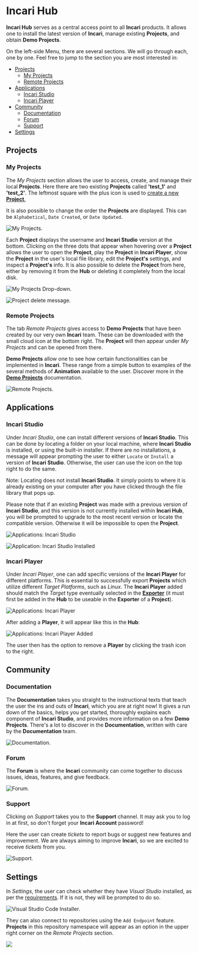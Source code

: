 # Incari Hub

**Incari Hub** serves as a central access point to all **Incari** products. It allows one to install the latest version of **Incari**, manage existing **Projects**, and obtain **Demo Projects**.

On the left-side Menu, there are several sections. We will go through each, one by one. Feel free to jump to the section you are most interested in:

* [Projects](incari-hub.md#projects)
  * [My Projects](incari-hub.md#my-projects)
  * [Remote Projects](incari-hub.md#remote-projects)
* [Applications](incari-hub.md#applications)
  * [Incari Studio](incari-hub.md#incari-studio)
  * [Incari Player](incari-hub.md#incari-player)
* [Community](incari-hub.md#community)
  * [Documentation](incari-hub.md#documentation)
  * [Forum](incari-hub.md#forum)
  * [Support](incari-hub.md#support)
* [Settings](incari-hub.md#settings)

## Projects

### My Projects

The _My Projects_ section allows the user to access, create, and manage their local **Projects**. Here there are two existing **Projects** called **'test_1'** and **'test_2'**. The leftmost square with the plus icon is used to [create a new **Project**.](creating-a-project.md) 

It is also possible to change the order the **Projects** are displayed. This can be `Alphabetical`, `Date Created`, or `Date Updated`.

![My Projects.](../../.gitbook/assets/incarihub20241image1.png)

Each **Project** displays the username and **Incari Studio** version at the bottom. Clicking on the three dots that appear when hovering over a **Project** allows the user to open the **Project**, play the **Project** in **Incari Player**, show the **Project** in the user's local file library, edit the **Project's** settings, and inspect a **Project's** info. It is also possible to delete the **Project** from here, either by removing it from the **Hub** or deleting it completely from the local disk.

![My Projects Drop-down.](../../.gitbook/assets/incarihub20241image2.png)

![Project delete message.](../../.gitbook/assets/incarihub3.png)

### Remote Projects

The tab _Remote Projects_ gives access to **Demo Projects** that have been created by our very own **Incari** team. These can be downloaded with the small cloud icon at the bottom right. The **Project** will then appear under _My Projects_ and can be opened from there.

**Demo Projects** allow one to see how certain functionalities can be implemented in **Incari**. These range from a simple button to examples of the several methods of **Animation** available to the user. Discover more in the [**Demo Projects**](../../demo-projects/overview.md) documentation.

![Remote Projects.](../../.gitbook/assets/incarihub20241image4.png)

## Applications

### Incari Studio

Under _Incari Studio_, one can install different versions of **Incari Studio**. This can be done by locating a folder on your local machine, where **Incari Studio** is installed, or using the built-in installer. If there are no installations, a message will appear prompting the user to either `Locate` or `Install` a version of **Incari Studio**. Otherwise, the user can use the icon on the top right to do the same.

Note: Locating does not install **Incari Studio**. It simply points to where it is already existing on your computer after you have clicked through the file library that pops up.

Please note that if an existing **Project** was made with a previous version of **Incari Studio**, and this version is not currently installed within **Incari Hub**, you will be prompted to upgrade to the most recent version or locate the compatible version. Otherwise it will be impossible to open the **Project**.

![Applications: Incari Studio](../../.gitbook/assets/incarihub20241image5.png)

![Application: Incari Studio Installed](../../.gitbook/assets/incarihub20241image6.png)

### Incari Player

Under *Incari Player*, one can add specific versions of the **Incari Player** for different platforms. This is essential to successfully export **Projects** which utilize different *Target Platforms*, such as *Linux*. The **Incari Player** added should match the *Target* type eventually selected in the [**Exporter**](../../modules/exporter.md) (it must first be added in the **Hub** to be useable in the **Exporter** of a **Project**).

![Applications: Incari Player](../../.gitbook/assets/incarihubincariplayer.png)


After adding a **Player**, it will appear like this in the **Hub**:

![Applications: Incari Player Added](../../.gitbook/assets/incariplayerafterdownloadexample.png)

The user then has the option to remove a **Player** by clicking the trash icon to the right.


## Community

### Documentation

The **Documentation** takes you straight to the instructional texts that teach the user the ins and outs of **Incari**, which you are at right now! It gives a run down of the basics, helps you get started, thoroughly explains each component of **Incari Studio**, and provides more information on a few **Demo Projects**. There's a lot to discover in the **Documentation**, written with care by the **Documentation** team.

![Documentation.](../../.gitbook/assets/incarihubcommunitydoc20232.png)

### Forum

The **Forum** is where the **Incari** community can come together to discuss issues, ideas, features, and give feedback.

![Forum.](../../.gitbook/assets/incarihub20241image7.png)

### Support

Clicking on _Support_ takes you to the **Support** channel. It may ask you to log in at first, so don't forget your **Incari Account** password!

Here the user can create _tickets_ to report bugs or suggest new features and improvement. We are always aiming to improve **Incari**, so we are excited to receive _tickets_ from you.

![Support.](../../.gitbook/assets/communitysupportactual.png)

## Settings

In *Settings*, the user can check whether they have *Visual Studio* installed, as per the [requirements](../requirements.md). If it is not, they will be prompted to do so. 

![Visual Studio Code Installer.](../../.gitbook/assets/image%20(1)%20-%20Copy.png)

They can also connect to repositories using the `Add Endpoint` feature. **Projects** in this repository namespace will appear as an option in the upper right corner on the *Remote Projects* section.

![](../../.gitbook/assets/incarihubvsinstalled.png)

